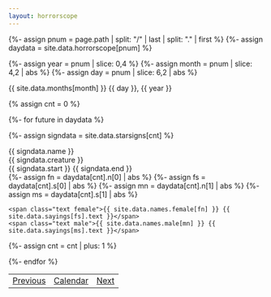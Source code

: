 ```yaml
---
layout: horrorscope
---
```


{%- assign pnum = page.path | split: "/" | last | split: "." | first %}
{%- assign daydata = site.data.horrorscope[pnum] %}

{%- assign year = pnum | slice: 0,4 %}
{%- assign month = pnum | slice: 4,2 | abs %}
{%- assign day = pnum | slice: 6,2 | abs %}

<div class="width_100 date_container">
<span class="date">{{ site.data.months[month] }} {{ day }}, {{ year }}</span>
</div>

{% assign cnt = 0 %}

{%- for future in daydata %}

{%- assign signdata = site.data.starsigns[cnt] %}

<div class="starsign width_100">
  <div class="title width_100">
    <span class="name row">{{ signdata.name }}</span>
    <div class="row">
      <span class="creature">{{ signdata.creature }}</span>
      <div class="dates">
        <span class="from_date">{{ signdata.start }}</span>
        <span class="end_date">{{ signdata.end }}</span>
      </div>
    </div>
  </div>

  <div class="body">
  {%- assign fn = daydata[cnt].n[0] | abs %}
  {%- assign fs = daydata[cnt].s[0] | abs %}
  {%- assign mn = daydata[cnt].n[1] | abs %}
  {%- assign ms = daydata[cnt].s[1] | abs %}

    <span class="text female">{{ site.data.names.female[fn] }} {{ site.data.sayings[fs].text }}</span>
    <span class="text male">{{ site.data.names.male[mn] }} {{ site.data.sayings[ms].text }}</span>
  </div>
</div>

{%- assign cnt = cnt | plus: 1 %}

{%- endfor %}
<table class='nav_links'><tr><td class='prev_link'><a href='20200804'>Previous</a></td><td class='calendar_link'><a href='/horrorscope'>Calendar</a></td><td class='next_day'><a href='20200806'>Next</a></td></tr></table>